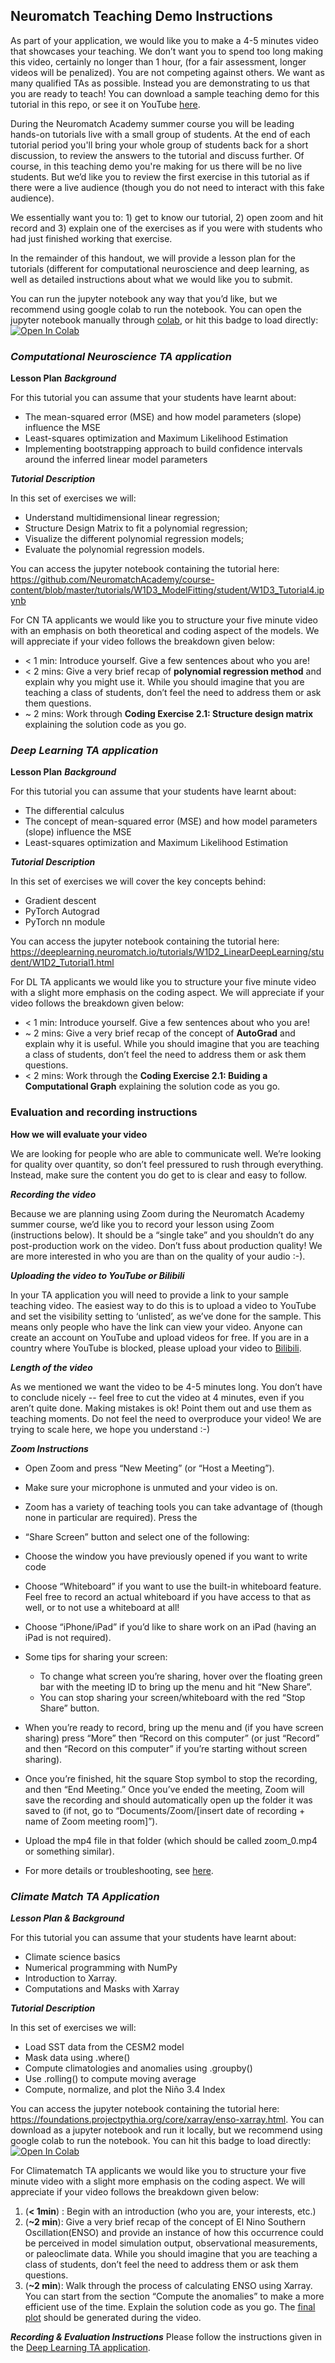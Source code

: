 
## **Neuromatch Teaching Demo Instructions**

As part of your application, we would like you to make a 4-5 minutes video that showcases your teaching. We don’t want you to spend too long making this video, certainly no longer than 1 hour, (for a fair assessment, longer videos will be penalized). You are not competing against others. We want as many qualified TAs as possible. Instead you are demonstrating to us that you are ready to teach! You can download a sample teaching demo for this tutorial in this repo, or see it on YouTube [here](https://www.youtube.com/watch?v=bKQxpM7CTZ8).

During the Neuromatch Academy summer course you will be leading hands-on tutorials live with a small group of students. At the end of each tutorial period you'll bring your whole group of students back for a short discussion, to review the answers to the tutorial and discuss further. Of course, in this teaching demo you're making for us there will be no live students. But we’d like you to review the first exercise in this tutorial as if there were a live audience (though you do not need to interact with this fake audience).

We essentially want you to: 1) get to know our tutorial, 2) open zoom and hit record and 3) explain one of the exercises as if you were with students who had just finished working that exercise.

In the remainder of this handout, we will provide a lesson plan for the tutorials (different for computational neuroscience and deep learning, as well as detailed instructions about what we would like you to submit.

You can run the jupyter notebook any way that you’d like, but we recommend using google colab to run the notebook. You can open the jupyter notebook manually through [colab](https://colab.research.google.com/github/), or hit this badge to load directly: [![Open In Colab](https://colab.research.google.com/assets/colab-badge.svg)](https://github.com/NeuromatchAcademy/course-content/blob/master/tutorials/W1D3_ModelFitting/student/W1D3_Tutorial4.ipynb)

### ***Computational Neuroscience TA application***

**Lesson Plan**
***Background***

For this tutorial you can assume that your students have learnt about:
-  The mean-squared error (MSE) and how model parameters (slope) influence the MSE
-   Least-squares optimization and Maximum Likelihood Estimation
-   Implementing bootstrapping approach to build confidence intervals around the inferred linear model parameters

***Tutorial Description***

In this set of exercises we will:
-   Understand multidimensional linear regression;
-   Structure Design Matrix to fit a polynomial regression;
-   Visualize the different polynomial regression models;
-   Evaluate the polynomial regression models.
    
You can access the jupyter notebook containing the tutorial here:
https://github.com/NeuromatchAcademy/course-content/blob/master/tutorials/W1D3_ModelFitting/student/W1D3_Tutorial4.ipynb

For CN TA applicants we would like you to structure your five minute video with an emphasis on both theoretical and coding aspect of the models. We will appreciate if your video follows the breakdown given below: 

* < 1 min: Introduce yourself. Give a few sentences about who you are!
* < 2 mins: Give a very brief recap of **polynomial regression method** and explain why you might use it. While you should imagine that you are teaching a class of students, don’t feel the need to address them or ask them questions.
* ~ 2 mins: Work through **Coding Exercise 2.1: Structure design matrix** explaining the solution code as you go.

### ***Deep Learning TA application***

**Lesson Plan**
***Background***

For this tutorial you can assume that your students have learnt about:
-  The differential calculus 
-  The concept of mean-squared error (MSE) and how model parameters (slope) influence the MSE
-  Least-squares optimization and Maximum Likelihood Estimation


***Tutorial Description***

In this set of exercises we will cover the key concepts behind:
-   Gradient descent
-   PyTorch Autograd
-   PyTorch nn module
    
You can access the jupyter notebook containing the tutorial here:
https://deeplearning.neuromatch.io/tutorials/W1D2_LinearDeepLearning/student/W1D2_Tutorial1.html

For DL TA applicants we would like you to structure your five minute video with a slight more emphasis on the coding aspect. We will appreciate if your video follows the breakdown given below: 

* < 1 min: Introduce yourself. Give a few sentences about who you are!
* ~ 2 mins: Give a very brief recap of the concept of **AutoGrad** and explain why it is useful. While you should imagine that you are teaching a class of students, don’t feel the need to address them or ask them questions.
* < 2 mins: Work through the **Coding Exercise 2.1: Buiding a Computational Graph** explaining the solution code as you go.


### Evaluation and recording instructions
****How we will evaluate your video****

We are looking for people who are able to communicate well. We’re looking for quality over quantity, so don’t feel pressured to rush through everything. Instead, make sure the content you do get to is clear and easy to follow.

***Recording the video***

Because we are planning using Zoom during the Neuromatch Academy summer course, we’d like you to record your lesson using Zoom (instructions below). It should be a “single take” and you shouldn’t do any post-production work on the video. Don’t fuss about production quality! We are more interested in who you are than on the quality of your audio :-).
  
***Uploading the video to YouTube or Bilibili***

In your TA application you will need to provide a link to your sample teaching video. The easiest way to do this is to upload a video to YouTube and set the visibility setting to ‘unlisted’, as we’ve done for the sample. This means only people who have the link can view your video. Anyone can create an account on YouTube and upload videos for free. If you are in a country where YouTube is blocked, please upload your video to [Bilibili](https://www.bilibili.com/).

***Length of the video***

As we mentioned we want the video to be 4-5 minutes long. You don’t have to conclude nicely -- feel free to cut the video at 4 minutes, even if you aren’t quite done. Making mistakes is ok! Point them out and use them as teaching moments. Do not feel the need to overproduce your video! We are trying to scale here, we hope you understand :-)

***Zoom Instructions***

-   Open Zoom and press “New Meeting” (or “Host a Meeting”).
-   Make sure your microphone is unmuted and your video is on.
-   Zoom has a variety of teaching tools you can take advantage of (though none in particular are required). Press the
-   “Share Screen” button and select one of the following:
-   Choose the window you have previously opened if you want to write code
-   Choose “Whiteboard” if you want to use the built-in whiteboard feature. Feel free to record an actual whiteboard if you have access to that as well, or to not use a whiteboard at all!
-   Choose “iPhone/iPad” if you’d like to share work on an iPad (having an iPad is not required).


- Some tips for sharing your screen:
	-   To change what screen you’re sharing, hover over the floating green bar with the meeting ID to bring up the menu and hit “New Share”.
	-   You can stop sharing your screen/whiteboard with the red “Stop Share” button.
    
-   When you’re ready to record, bring up the menu and (if you have screen sharing) press “More” then “Record on this computer” (or just “Record” and then “Record on this computer” if you’re starting without screen sharing).
    
-   Once you’re finished, hit the square Stop symbol to stop the recording, and then “End Meeting.” Once you’ve ended the meeting, Zoom will save the recording and should automatically open up the folder it was saved to (if not, go to “Documents/Zoom/[insert date of recording + name of Zoom meeting room]”).
    
-   Upload the mp4 file in that folder (which should be called zoom_0.mp4 or something similar).
    
-   For more details or troubleshooting, see [here](https://support.zoom.us/hc/en-us/articles/201362473-Local-Recording).


### *Climate Match TA Application*

***Lesson Plan & Background***

For this tutorial you can assume that your students have learnt about:
- Climate science basics
- Numerical programming with NumPy
- Introduction to Xarray.
- Computations and Masks with Xarray

***Tutorial Description***

In this set of exercises we will:

- Load SST data from the CESM2 model
- Mask data using .where()
- Compute climatologies and anomalies using .groupby()
- Use .rolling() to compute moving average
- Compute, normalize, and plot the Niño 3.4 Index

You can access the jupyter notebook containing the tutorial here: https://foundations.projectpythia.org/core/xarray/enso-xarray.html. You can download as a jupyter notebook and run it locally, but we recommend using google colab to run the notebook. You can hit this badge to load directly: [![Open In Colab](https://colab.research.google.com/assets/colab-badge.svg)](https://colab.research.google.com/github/projectpythia/Foundations/blob/master/core/xarray/enso-xarray.ipynb)

For Climatematch TA applicants we would like you to structure your five minute video with a  slight more emphasis on the coding aspect. We will appreciate if your video follows the breakdown given below:

1. (**< 1min**) : Begin with an introduction (who you are, your interests, etc.)
2. (**~2 min**): Give a very brief recap of the concept of El Nino Southern Oscillation(ENSO) and provide an instance of how this occurrence could be perceived in model simulation output, observational measurements, or paleoclimate data. While you should imagine that you are teaching a class of students, don’t feel the need to address them or ask them questions.
3. (**~2 min**): Walk through the process of calculating ENSO using Xarray. You can start from the section “Compute the anomalies” to make a more efficient use of the time. Explain the solution code as you go. The [final plot](https://foundations.projectpythia.org/_images/9a4df8028a3744361353741e1850da4e4470340089a6325c47720aeb497ebd1e.png) should be generated during the video.


***Recording & Evaluation Instructions***
Please follow the instructions given in the [Deep Learning TA application](#evaluation-and-recording-instructions).


